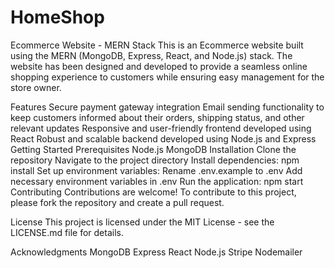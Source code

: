 # HomeShop
Ecommerce Website - MERN Stack
This is an Ecommerce website built using the MERN (MongoDB, Express, React, and Node.js) stack. The website has been designed and developed to provide a seamless online shopping experience to customers while ensuring easy management for the store owner.

Features
Secure payment gateway integration
Email sending functionality to keep customers informed about their orders, shipping status, and other relevant updates
Responsive and user-friendly frontend developed using React
Robust and scalable backend developed using Node.js and Express
Getting Started
Prerequisites
Node.js
MongoDB
Installation
Clone the repository
Navigate to the project directory
Install dependencies: npm install
Set up environment variables:
Rename .env.example to .env
Add necessary environment variables in .env
Run the application: npm start
Contributing
Contributions are welcome! To contribute to this project, please fork the repository and create a pull request.

License
This project is licensed under the MIT License - see the LICENSE.md file for details.

Acknowledgments
MongoDB
Express
React
Node.js
Stripe
Nodemailer
